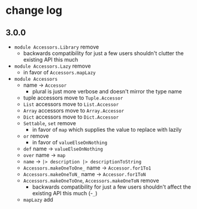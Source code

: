 # change log

## 3.0.0

- `module Accessors.Library` remove
    - backwards compatibility for just a few users shouldn't clutter the existing API this much
- `module Accessors.Lazy` remove
    - in favor of `Accessors.mapLazy`
- `module Accessors`
    - name → `Accessor`
        - plural is just more verbose and doesn't mirror the type name
    - tuple accessors move to `Tuple.Accessor`
    - `List` accessors move to `List.Accessor`
    - `Array` accessors move to `Array.Accessor`
    - `Dict` accessors move to `Dict.Accessor`
    - `Settable`, `set` remove
        - in favor of `map` which supplies the value to replace with lazily
    - `or` remove
        - in favor of `valueElseOnNothing`
    - `def` name → `valueElseOnNothing`
    - `over` name → `map`
    - `name` → `|> description |> descriptionToString`
    - `Accessors.makeOneToOne_` name → `Accessor.for1To1`
    - `Accessors.makeOneToN_` name → `Accessor.for1ToN`
    - `Accessors.makeOneToOne`, `Accessors.makeOneToN` remove
        - backwards compatibility for just a few users shouldn't affect the existing API this much (-`_`)
    - `mapLazy` add
